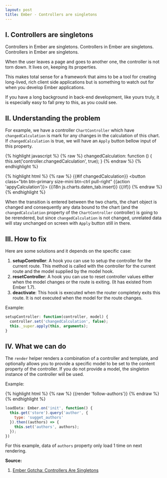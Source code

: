 ```yaml
---
layout: post
title: Ember - Controllers are singletons
---
```


## I. Controllers are singletons

Controllers in Ember are singletons. Controllers in Ember are singletons. Controllers in Ember are singletons.

When the user leaves a page and goes to another one, the controller is not torn down. It lives on, keeping its properties.

This makes total sense for a framework that aims to be a tool for creating long-lived, rich client side applications but is something to watch out for when you develop Ember applications.

If you have a long background in back-end development, like yours truly, it is especially easy to fall prey to this, as you could see.

## II. Understanding the problem

For example, we have a controller `ChartController` which have `changedCalculation` is mark for any changes in the calculation of this chart. If `changedCalculation` is true, we will have an `Apply` button bellow input of this property.

{% highlight javascript %}
{% raw %}
changedCalculation: function () {
  this.set('controller.changedCalculation', true);
}
{% endraw %}
{% endhighlight %}

{% highlight html %}
{% raw %}
{{#if changedCalculation}}
  <button class="btn btn-primary size-mini btn-ctrl pull-right" {{action 'appyCalculation'}}>
    {{i18n js.charts.daten_tab.insert}}
  </button>
{{/if}}
{% endraw %}
{% endhighlight %}

When the transition is entered between the two charts, the chart object is changed and consequently any data bound to the chart (and the `changedCalculation` property of the `ChartController` controller) is going to be rerendered, but since `changedCalculation` is not changed, unrelated data will stay unchanged on screen with `Apply` button still in there.

## III. How to fix

Here are some solutions and it depends on the specific case:

1. **setupController**: A hook you can use to setup the controller for the current route. This method is called with the controller for the current route and the model supplied by the model hook.
2. **resetController**: A hook you can use to reset controller values either when the model changes or the route is exiting. (It has existed from Ember 1.7).
3. **deactivate**: This hook is executed when the router completely exits this route. It is not executed when the model for the route changes.

Example:

```javascript
setupController: function(controller, model) {
  controller.set('changedCalculation', false);
  this._super.apply(this, arguments);
}
```

## IV. What we can do

The `render` helper renders a combination of a controller and template, and optionally allows you to provide a specific model to be set to the content property of the controller. If you do not provide a model, the singleton instance of the controller will be used.

Example:

{% highlight html %}
{% raw %}
{{render 'follow-authors'}}
{% endraw %}
{% endhighlight %}

```javascript
loadData: Ember.on('init', function() {
  this.get('store').query('author', {
    type: 'sugget_authors'
  }).then((authors) => {
    this.set('authors', authors);
  });
})
```
For this example, data of `authors` property only load 1 time on next rendering.

**Source:**

1. [Ember Gotcha: Controllers Are Singletons](http://balinterdi.com/2014/06/26/ember-gotcha-controllers-are-singletons.html)
